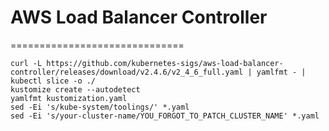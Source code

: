 # AWS Load Balancer Controller
==============================

```
curl -L https://github.com/kubernetes-sigs/aws-load-balancer-controller/releases/download/v2.4.6/v2_4_6_full.yaml | yamlfmt - | kubectl slice -o ./
kustomize create --autodetect
yamlfmt kustomization.yaml
sed -Ei 's/kube-system/toolings/' *.yaml
sed -Ei 's/your-cluster-name/YOU_FORGOT_TO_PATCH_CLUSTER_NAME' *.yaml
```
